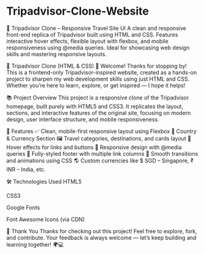 # Tripadvisor-Clone-Website
🧭 Tripadvisor Clone – Responsive Travel Site UI A clean and responsive front-end replica of Tripadvisor built using HTML and CSS. Features interactive hover effects, flexible layout with flexbox, and mobile responsiveness using @media queries. Ideal for showcasing web design skills and mastering responsive layouts.


🧳 Tripadvisor Clone (HTML & CSS)
👋 Welcome!
Thanks for stopping by! This is a frontend-only Tripadvisor-inspired website, created as a hands-on project to sharpen my web development skills using just HTML and CSS. Whether you’re here to learn, explore, or get inspired — I hope it helps!

📚 Project Overview
This project is a responsive clone of the Tripadvisor homepage, built purely with HTML5 and CSS3. It replicates the layout, sections, and interactive features of the original site, focusing on modern design, user interface structure, and mobile responsiveness.

🚀 Features
✅ Clean, mobile-first responsive layout using Flexbox
📌 Country & Currency Section
🖼️ Travel categories, destinations, and cards layout
🎯 Hover effects for links and buttons
📱 Responsive design with @media queries
🦶 Fully-styled footer with multiple link columns
🎨 Smooth transitions and animations using CSS
🌎 Custom currencies like $ SGD – Singapore, ₹ INR – India, etc.

🛠️ Technologies Used
HTML5

CSS3

Google Fonts

Font Awesome Icons (via CDN)

🙏 Thank You
Thanks for checking out this project! Feel free to explore, fork, and contribute. Your feedback is always welcome — let’s keep building and learning together! 🌍💻

